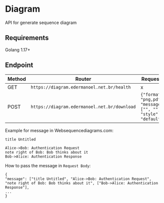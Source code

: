 # Diagram

API for generate sequence diagram

## Requirements

Golang 1.17+

## Endpoint

| Method                 | Router                                       | Request Body
| -----------------------| ---------------------------------------------| ---------------------------------------------------------------------|
| GET                    | `https://diagram.edermanoel.net.br/health`   |                                x                                     |
| POST                   | `https://diagram.edermanoel.net.br/download` | `{"format": "png,pdf,svg", "message": ["", ""], "style": "default"}` |


Example for message in Websequencediagrams.com:

```
title Untitled

Alice->Bob: Authentication Request
note right of Bob: Bob thinks about it
Bob->Alice: Authentication Response
```

How to pass the message in ```Request Body```:

```
{
"message": ["title Untitled", "Alice->Bob: Authentication Request", "note right of Bob: Bob thinks about it", ["Bob->Alice: Authentication Response"],
...
}
```
